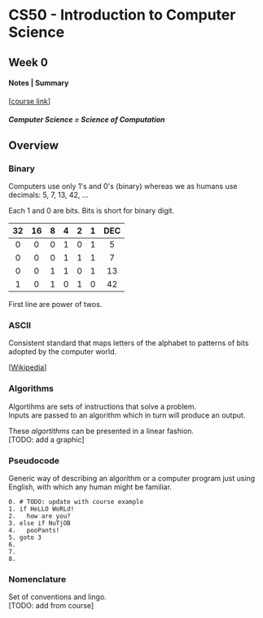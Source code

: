 # CS50 - Introduction to Computer Science
## Week 0
#### Notes | Summary
[[course link](https://courses.edx.org/courses/HarvardX/CS50x3/2015/courseware/43d165ac1d974f20a55585da76d39277/#week-0-child)]


#### *Computer Science = Science of Computation*

## Overview

### Binary

Computers use only 1's and 0's (binary) whereas we as humans use decimals: 5, 7, 13, 42, ...  

Each 1 and 0 are bits. Bits is short for binary digit.

| 32 | 16 | 8 | 4 | 2 | 1 |  DEC  |
|:--:|:--:|:-:|:-:|:-:|:-:|:-----:|
|  0 |  0 | 0 | 1 | 0 | 1 |   5   |
|  0 |  0 | 0 | 1 | 1 | 1 |   7   |
|  0 |  0 | 1 | 1 | 0 | 1 |  13   |
|  1 |  0 | 1 | 0 | 1 | 0 |  42   |

First line are power of twos.

### ASCII

Consistent standard that maps letters of the alphabet to patterns of bits adopted by the computer world.

[[Wikipedia](https://en.wikipedia.org/wiki/ASCII)]

### Algorithms

Algortihms are sets of instructions that solve a problem.  
Inputs are passed to an algorithm which in turn will produce an output.

These *algortithms* can be presented in a linear fashion.  
[TODO: add a graphic]

### Pseudocode

Generic way of describing an algorithm or a computer program just using English, with which any human might be familiar. 

```
0. # TODO: update with course example
1. if HeLLO WoRLd! 
2.   how are you?
3. else if NuTjOB
4.   pooPants!
5. goto 3
6.
7.
8.
```

### Nomenclature

Set of conventions and lingo.  
[TODO: add from course]

